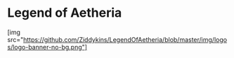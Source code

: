 # Legend of Aetheria

[img src="https://github.com/Ziddykins/LegendOfAetheria/blob/master/img/logos/logo-banner-no-bg.png"]
